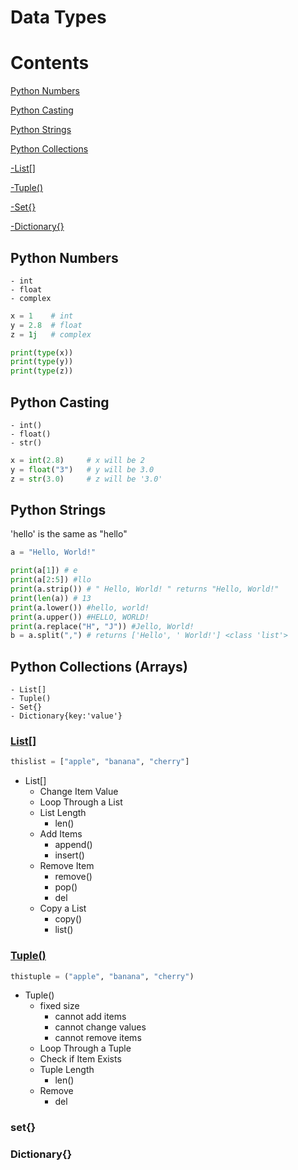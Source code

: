 # Data Types
# Contents

[Python Numbers](#Python-Numbers)

[Python Casting](#Python-Casting)

[Python Strings](#Python-Strings)

[Python Collections](#Python-Collections)

[-List[]](#List)
    
[-Tuple()](#Tuple)
    
[-Set{}](#Set)
    
[-Dictionary{}](#Dictionary)
    
## Python Numbers
    - int
    - float
    - complex

```python
x = 1    # int
y = 2.8  # float
z = 1j   # complex

print(type(x))
print(type(y))
print(type(z))
```
## Python Casting
    - int()
    - float()
    - str() 
```python     
x = int(2.8)     # x will be 2
y = float("3")   # y will be 3.0
z = str(3.0)     # z will be '3.0'
```
## Python Strings

'hello' is the same as "hello"
```python
a = "Hello, World!"

print(a[1]) # e
print(a[2:5]) #llo
print(a.strip()) # " Hello, World! " returns "Hello, World!"
print(len(a)) # 13
print(a.lower()) #hello, world!
print(a.upper()) #HELLO, WORLD!
print(a.replace("H", "J")) #Jello, World!
b = a.split(",") # returns ['Hello', ' World!'] <class 'list'>
```
## Python Collections (Arrays)
    - List[] 
    - Tuple()
    - Set{}
    - Dictionary{key:'value'}
### [List[]](https://github.com/topkoka/python_101/blob/master/l0_Data_types/List.ipynb)

```python 
thislist = ["apple", "banana", "cherry"]
```
- List[]
    - Change Item Value
    - Loop Through a List
    - List Length
        - len()
    - Add Items
        - append()
        - insert()
    - Remove Item
        - remove() 
        - pop()
        - del
    - Copy a List
        - copy() 
        - list()
        
### [Tuple()](https://github.com/topkoka/python_101/blob/master/l0_Data_types/Tuples.ipynb)

```python
thistuple = ("apple", "banana", "cherry")
```
- Tuple() 
    - fixed size
        - cannot add items
        - cannot change values
        - cannot remove items
    - Loop Through a Tuple
    - Check if Item Exists
    - Tuple Length
        - len()
    - Remove 
        - del
        
### set{}
### Dictionary{}
